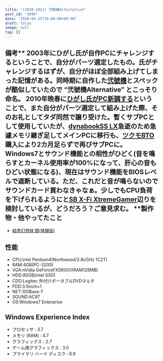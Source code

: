 ```yaml
---
title: "(2010-2012) 弐號機Alternative"
post_id: "3699"
date: "2010-04-25T16:00:00+09:00"
draft: false
image: null
tag: []
---
```



## 備考** 2003年にひがし氏が自作PCにチャレンジするということで、自分がパーツ選定したもの。氏がチャレンジするはずが、自分がほぼ全部組み上げてしまった記憶がある。同時期に自作した[弐號機](/Homebuilt-3)とスペックが酷似していたので “弐號機Alternative” とこっそり命名。 2010年晩春に[ひがし氏がPC新調する](http://mixi.jp/view_diary.pl?id=1470950740&owner_id=824514)ということで、また自分がパーツ選定して組み上げた際、そのお礼としてタダ同然で譲り受けた。暫くサブPCとして使用していたが、[dynabookSS LX](/palx190dr)急逝のため急遽メモリ継ぎ足してメインPCに移行も、[ツクモBTO](/sencia)購入により2カ月足らずで再びサブPCに。 Windows7とサウンド機能との相性がひどく(音を鳴らすとカーネル使用率が100%になって、肝心の音もひどい状態になる)、現在はサウンド機能をBIOSレベルで遮断している。ただ、これだと音が鳴らないのでサウンドカード買わなきゃなぁ。少しでもCPU負荷を下げられるようにと[SB X-Fi XtremeGamer](http://jp.creative.com/products/product.asp?category=209&subcategory=669&product=15853)辺りを検討しているが、どうだろう？ご意見求む。 **製作物・他やってたこと

  * [結界幻想禄 鏡(体験版)](http://kagaminer.in/)
## 性能

  * CPU:intel Pentium4(Northwood/2.8cGHz 1C2T)
  * RAM:4GB(PC-3200)
  * VGA:nVidia GeForceFX5600(VRAM128MB)
  * HDD:80GB(intel SSD)
  * CDD:Logitec 外付けポータブルDVDマルチ
  * FDD:3.5inch×1
  * NET:100Base-T
  * SOUND:AC97
  * OS:Windows7 Enterprise
## Windows Experience Index

  * プロセッサ : 3.7
  * メモリ (RAM) : 4.7
  * グラフィックス : _2.7_
  * ゲーム用グラフィックス : 3.0
  * プライマリ ハード ディスク : 6.9
